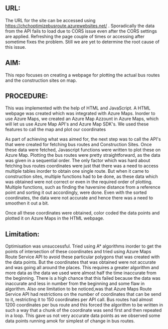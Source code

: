 ## URL:
The URL for the site can be accessed using https://chchoptimizebusroute.azurewebsites.net/ . Sporadically the data from the API fails to load due to CORS issue even after the CORS settings are applied. Refreshing the page couple of times or accessing after sometime fixes the problem. Still we are yet to determine the root cause of this issue. 

## AIM:

This repo focuses on creating a webpage for plotting the actual bus routes and the construction sites on map.

## PROCEDURE:

This was implemented with the help of HTML and JavaScript. A HTML webpage was created which was integrated with Azure Maps. Inorder to use Azure Maps, we created an Azure Map Azzount in Azure Maps, which will let us use Azure Map API's and Azure Map SDK's. We used these features to call the map and plot our coordinates

As part of achieving what was aimed for, the next step was to call the API's that were created for fetching bus routes and Construction Sites. Once these data were fetched, Javascript functions were written to plot these on Azure Map. Plotting the bus routes were pretty straightforward, as the data was given in a sequential order. The only factor which was hard about fetching bus routes coordinates were just that there was a need to access multiple tables inorder to obtain one single route. But when it came to construction sites, multiple functions had to be done, as these data which was obtained were not correct or even in the required order of plotting. Multiple functions, such as finding the haversine distance from a reference point and sorting it out accordingly, were done. Even with the sorted coordinates, the data were not accurate and hence there was a need to smoothen it out a bit.

Once all these coordinates were obtained, color coded the data points and plotted it on Azure Maps in the HTML webpage. 

## Limitation:

Optimisation was unsuccessful. Tried using A* algorithms inorder to get the points of intersection of these coordinates and tried using Azure Maps Route Service API to avoid these particular polygons that was created with the data points. But the coordinates that was obtained were not accurate and was going all around the places. This requires a greater algorithm and more data as the data we used were almost half the time inaccurate from the beginning. There is a high chance that this failed because the data was inaccurate and less in number from the beginning and some flaw in algorithm. Also one limitation to be noticed,was that Azure Maps Route Service API had restrictions on the number of coordinates that can be send to it, restricting it to 150 coordinates per API call. Bus routes had almost 1200 coordinates per bus route and this forced the algorithm to be written in such a way that a chunk of the coordinate was send first and then repeated in a loop. This gave us not very accurate data points as we observed some data points running amok for simplest of change in bus routes.
